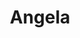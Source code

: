 ---
layout: model.ect
href: '/kitchens/models/modern/angela'
lang: bg
category: '/kitchens/models/modern'
title: 'Angela'
importance: 4
photo: '/кухни/модели/модерни/angela/кухня-анжела.jpg'
description: 'Практична и разнообразна. Врати и фронтови елементи от ПДЧ с меламиново покритие и ABS кант. Икономични варианти с монохромни и дървесни декори.'
highlights:
  - 
    caption: 'Плоскости|от ново|поколение'
    photo: '/кухни/модели/модерни/angela/пдч-от-ново-поколение.png'
  - 
    caption: 'Витрини|с алуминий|и стъкло'
    photo: '/кухни/модели/модерни/angela/алуминий-и-стъкло.png'
  - 
    caption: 'Водоустойчив|алуминиев|цокъл'
    photo: '/кухни/модели/модерни/angela/алуминиев-цокъл.png'
topics:
  -
    caption: 'Топли тонове с жива дървесна структура '
    description: 'Новите декори на ПДЧ плоскости се характеризират с изключително натурална визия, жива структура и голям цветови спектър в хармония с множество универсални цветове.'
    photos:
      - '/кухни/модели/модерни/angela/комбиниране-1.jpg'
      - '/кухни/модели/модерни/angela/технологии-1.jpg'
      - '/кухни/модели/модерни/angela/комбиниране-2.jpg'
  -
    caption: 'Практична и модерна кухня '
    description: 'Богат избор от комбинации използвайки ПДЧ плоскости с меламиново покритие от ново поколение. Отлична визия, както с дървесните декори, така и с монохромните и различните комбинации между тях.  Цената на кухнята остава оптимална.'
    photos:
      - '/кухни/модели/модерни/angela/практичност-цена-1.jpg'
  -
    caption: 'Аксесоари допълващи кухнята'
    description: 'Системи за окачване, на които могат да бъдат допълнително поставени, поставка за хартия, поставка за подправки или куки за окачване. Като завършващ декоративен елемент към кухнята могат да се добавят алуминиеви или стъклени полици.'
    photos:
      - '/кухни/модели/модерни/angela/аксесоари-1.jpg'
      - '/кухни/модели/модерни/angela/аксесоари-2.jpg'
  -
    caption: 'Съвременни технологии осигуряващи удобство '
    description: 'За максимален комфорт в кухнята се използва обков с плавно затваряне на всички врати и чекмеджета, за да може шкафовете да се движат почти без усилия и да се затварят меко и безшумно.'
    highlight: 'Функционално|и удобно'
    photos:
      - '/кухни/модели/модерни/angela/технологии-2.jpg'
      - '/кухни/модели/модерни/angela/технологии-3.jpg'
      - '/кухни/технологии/аксесоари/разпределител-за-шкаф.jpg'
doors:
  description: 'За вратите се използват 18 мм ПДЧ плоскости с меланиново покритие, кантирани с 2мм кант. За кантирането се използва немска технология  и материали гарантиращи безупречен резултат.'
  categories:
    - 
      caption: 'ПДЧ'
      photos:
        - '/кухни/модели/модерни/angela/врати/пдч/пдч-1.jpg'
        - '/кухни/модели/модерни/angela/врати/пдч/пдч-2.jpg'
        - '/кухни/модели/модерни/angela/врати/пдч/пдч-3.jpg'
    - 
      caption: 'Aлуминиева рамка'
      photos:
        - '/кухни/модели/модерни/angela/врати/алуминиева-рамка/алуминиева-рамка-1.jpg'
        - '/кухни/модели/модерни/angela/врати/алуминиева-рамка/алуминиева-рамка-2.jpg'
        - '/кухни/модели/модерни/angela/врати/алуминиева-рамка/алуминиева-рамка-3.jpg'
handles:
  description: 'Разнообразие от стандартни и дизайнерски решения дръжки. Добре подбрани за да бъдат удобни и стилни в тон с модела, който предлагаме. Дръжките са от висококачествен метал, който по нищо не променя качествата си във времето. Не потъмняват и не се люпят.'
  categories:
    - 
      caption: 'Тесни и широки метални дръжки'
      photos:
        - '/кухни/модели/модерни/angela/дръжки/дръжки-1.jpg'
        - '/кухни/модели/модерни/angela/дръжки/дръжки-2.jpg'
        - '/кухни/модели/модерни/angela/дръжки/дръжки-3.jpg'
        - '/кухни/модели/модерни/angela/дръжки/дръжки-4.jpg'
        - '/кухни/модели/модерни/angela/дръжки/дръжки-5.jpg'
        - '/кухни/модели/модерни/angela/дръжки/дръжки-6.jpg'
        - '/кухни/модели/модерни/angela/дръжки/дръжки-7.jpg'
        - '/кухни/модели/модерни/angela/дръжки/дръжки-8.jpg'
        - '/кухни/модели/модерни/angela/дръжки/дръжки-9.jpg'
        - '/кухни/модели/модерни/angela/дръжки/дръжки-10.jpg'
        - '/кухни/модели/модерни/angela/дръжки/дръжки-11.jpg'
        - '/кухни/модели/модерни/angela/дръжки/дръжки-12.jpg'
        - '/кухни/модели/модерни/angela/дръжки/дръжки-13.jpg'
worktops:
  description: 'Голямо разнообразие от декори и материали за плотове. Лесно могат да бъдат съчетани с дизайна кухнята. Плотове от HPL, EGGER и KAINDL – Австрия. Плотове от технически камък QUARELLA – Италия. Плотове от гранит NATURAL STONES – Италия.'
  hpl:
    photos:
      - '/кухни/модели/модерни/angela/плот/hpl/hpl-1.jpg'
      - '/кухни/модели/модерни/angela/плот/hpl/hpl-2.jpg'
      - '/кухни/модели/модерни/angela/плот/hpl/hpl-3.jpg'
      - '/кухни/модели/модерни/angela/плот/hpl/hpl-4.jpg'
      - '/кухни/модели/модерни/angela/плот/hpl/hpl-5.jpg'
      - '/кухни/модели/модерни/angela/плот/hpl/hpl-6.jpg'
      - '/кухни/модели/модерни/angela/плот/hpl/hpl-7.jpg'
      - '/кухни/модели/модерни/angela/плот/hpl/hpl-8.jpg'
      - '/кухни/модели/модерни/angela/плот/hpl/hpl-9.jpg'
      - '/кухни/модели/модерни/angela/плот/hpl/hpl-10.jpg'
      - '/кухни/модели/модерни/angela/плот/hpl/hpl-11.jpg'
      - '/кухни/модели/модерни/angela/плот/hpl/hpl-12.jpg'
      - '/кухни/модели/модерни/angela/плот/hpl/hpl-13.jpg'
      - '/кухни/модели/модерни/angela/плот/hpl/hpl-14.jpg'
      - '/кухни/модели/модерни/angela/плот/hpl/hpl-15.jpg'
      - '/кухни/модели/модерни/angela/плот/hpl/hpl-16.jpg'
      - '/кухни/модели/модерни/angela/плот/hpl/hpl-17.jpg'
      - '/кухни/модели/модерни/angela/плот/hpl/hpl-18.jpg'
      - '/кухни/модели/модерни/angela/плот/hpl/hpl-19.jpg'
  granite:
    photos:
      - '/кухни/модели/модерни/angela/плот/гранит/гранит-1.jpg'
      - '/кухни/модели/модерни/angela/плот/гранит/гранит-2.jpg'
      - '/кухни/модели/модерни/angela/плот/гранит/гранит-3.jpg'
      - '/кухни/модели/модерни/angela/плот/гранит/гранит-4.jpg'
      - '/кухни/модели/модерни/angela/плот/гранит/гранит-5.jpg'
      - '/кухни/модели/модерни/angela/плот/гранит/гранит-6.jpg'
      - '/кухни/модели/модерни/angela/плот/гранит/гранит-7.jpg'
      - '/кухни/модели/модерни/angela/плот/гранит/гранит-8.jpg'
      - '/кухни/модели/модерни/angela/плот/гранит/гранит-9.jpg'
  technicalStone:
    photos:
      - '/кухни/модели/модерни/angela/плот/технически-камък/технически-камък-1.jpg'
      - '/кухни/модели/модерни/angela/плот/технически-камък/технически-камък-2.jpg'
      - '/кухни/модели/модерни/angela/плот/технически-камък/технически-камък-3.jpg'
      - '/кухни/модели/модерни/angela/плот/технически-камък/технически-камък-4.jpg'
      - '/кухни/модели/модерни/angela/плот/технически-камък/технически-камък-5.jpg'
      - '/кухни/модели/модерни/angela/плот/технически-камък/технически-камък-6.jpg'
---